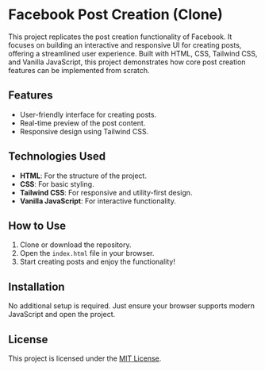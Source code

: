 # Facebook Post Creation (Clone)

This project replicates the post creation functionality of Facebook. It focuses on building an interactive and responsive UI for creating posts, offering a streamlined user experience. Built with HTML, CSS, Tailwind CSS, and Vanilla JavaScript, this project demonstrates how core post creation features can be implemented from scratch.

## Features
- User-friendly interface for creating posts.
- Real-time preview of the post content.
- Responsive design using Tailwind CSS.

## Technologies Used
- **HTML**: For the structure of the project.
- **CSS**: For basic styling.
- **Tailwind CSS**: For responsive and utility-first design.
- **Vanilla JavaScript**: For interactive functionality.

## How to Use
1. Clone or download the repository.
2. Open the `index.html` file in your browser.
3. Start creating posts and enjoy the functionality!

## Installation
No additional setup is required. Just ensure your browser supports modern JavaScript and open the project.

## License
This project is licensed under the [MIT License](https://github.com/RIR360/Facebook-post-creation/blob/master/).

